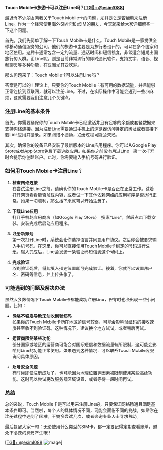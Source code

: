 **Touch Mobile卡旅游卡可以注册Line吗？[[TG💪+ @esim1088](https://t.me/s/esim1088)]**

最近有不少朋友问我关于Touch Mobile卡的问题，尤其是它是否能用来注册Line。作为一个经常使用海外SIM卡和eSIM的朋友，今天就来给大家详细解答一下这个问题。

首先，我们先简单了解一下Touch Mobile卡是什么。Touch Mobile是一家提供全球移动通信服务的公司，他们的旅游卡主要是为旅行者设计的，可以在多个国家和地区使用。这种卡通常包含一定的流量、通话时间和短信额度，非常适合短期出国旅行的人群。而Line呢，则是目前非常流行的即时通讯软件，支持文字、语音、视频聊天等多种功能，在亚洲尤其受欢迎。

那么问题来了：Touch Mobile卡可以注册Line吗？

答案是可以的！理论上，只要你的Touch Mobile卡有可用的数据流量，并且能够正常连接到互联网，就可以注册Line。不过，在实际操作中可能会遇到一些小麻烦，这就需要我们注意几个关键点。

### 注册Line的基本条件

首先，你需要确保你的Touch Mobile卡已经激活并且有足够的余额或套餐数据来支持网络连接。因为注册Line需要通过手机上的浏览器访问特定的网址或者直接下载Line应用并登录。如果网络不通畅，注册过程可能会失败。

其次，确保你的设备已经安装了最新版本的Line应用程序。你可以从Google Play Store或者App Store免费下载这款应用。如果你之前没有用过Line，第一次打开时会提示你创建账户。此时，你需要输入手机号码进行验证。

### 如何用Touch Mobile卡注册Line？

1. **检查网络连接**  
   在尝试注册Line之前，请确认你的Touch Mobile卡是否正在正常工作。试着打开网页看看能否加载内容，或者试一下其他依赖网络的应用程序是否运行正常。如果一切顺利，那么接下来就可以开始注册了。

2. **下载Line应用**  
   打开手机的应用商店（如Google Play Store），搜索“Line”，然后点击下载安装。安装完成后启动应用程序。

3. **注册新账号**  
   第一次打开Line时，系统会让你选择语言并同意用户协议。之后你会被要求输入手机号码。在这里，你可以直接使用Touch Mobile卡绑定的号码进行注册。输入完成后，Line会发送一条验证码短信到这个号码上。

4. **完成验证**  
   收到验证码后，将其填入指定位置即可完成验证。接着，你就可以设置用户名、密码等信息，并上传头像了。

### 可能遇到的问题及解决办法

虽然大多数情况下Touch Mobile卡都能成功注册Line，但有时也会出现一些小问题。比如：

- **网络不稳定导致无法收到验证码**  
  如果你的Touch Mobile卡所在地区的信号较弱，可能会影响验证码的接收速度甚至收不到验证码。这种情况下，建议换个地方试试，或者稍后再试。

- **运营商限制某些功能**  
  部分国家或地区的运营商可能会对国际短信和数据流量有所限制，这可能会影响到Line的功能正常使用。如果遇到这种情况，可以联系Touch Mobile客服询问具体原因。

- **账号安全问题**  
  有时候即使注册成功了，也可能因为地理位置等因素被限制使用某些高级功能。这时可以尝试更改服务器区域设置，或者等待一段时间再试。

### 总结

总的来说，Touch Mobile卡是可以用来注册Line的，只要保证网络畅通且满足基本条件即可。当然啦，每个人的具体情况不同，可能会面临不同的挑战。如果你在注册过程中遇到了困难，不妨多尝试几次，或者咨询专业人士寻求帮助。

最后提醒大家一句：无论使用什么类型的SIM卡，都一定要记得定期查看账单，避免不必要的费用产生哦！

[[TG💪+ @esim1088](https://t.me/s/esim1088) ![Image](https://i.postimg.cc/4NQfJmqS/Snipaste-2025-05-13-00-14-12.png)]